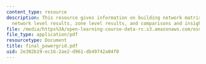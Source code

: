 ```yaml
---
content_type: resource
description: This resource gives information on building network matrix and images,
  network level results, zone level results, and comparisons and insights.
file: /media/https%3A/open-learning-course-data-rc.s3.amazonaws.com/esd-342-advanced-system-architecture-spring-2006/2e302b19ec162ae2d961db49742a04f0_final_powergrid.pdf
file_type: application/pdf
resourcetype: Document
title: final_powergrid.pdf
uid: 2e302b19-ec16-2ae2-d961-db49742a04f0
---
```

